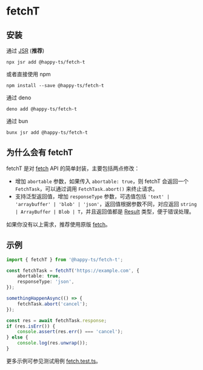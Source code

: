 # fetchT

## 安装

通过 [JSR](https://jsr.io/@happy-ts/fetch-t) (**推荐**)
```
npx jsr add @happy-ts/fetch-t
```

或者直接使用 npm
```
npm install --save @happy-ts/fetch-t
```

通过 deno
```
deno add @happy-ts/fetch-t
```

通过 bun
```
bunx jsr add @happy-ts/fetch-t
```

## 为什么会有 fetchT

fetchT 是对 [fetch](https://developer.mozilla.org/en-US/docs/Web/API/Fetch_API) API 的简单封装，主要包括两点修改：

* 增加 `abortable` 参数，如果传入 `abortable: true`，则 fetchT 会返回一个 `FetchTask`，可以通过调用 `FetchTask.abort()` 来终止请求。
* 支持泛型返回值，增加 `responseType` 参数，可选值包括 `'text' | 'arraybuffer' | 'blob' | 'json'`，返回值根据参数不同，对应返回 `string | ArrayBuffer | Blob | T`，并且返回值都是 [Result](https://github.com/JiangJie/happy-rusty) 类型，便于错误处理。

如果你没有以上需求，推荐使用原版 [fetch](https://developer.mozilla.org/en-US/docs/Web/API/Fetch_API)。

## 示例

```ts
import { fetchT } from '@happy-ts/fetch-t';

const fetchTask = fetchT('https://example.com', {
    abortable: true,
    responseType: 'json',
});

somethingHappenAsync(() => {
    fetchTask.abort('cancel');
});

const res = await fetchTask.response;
if (res.isErr()) {
    console.assert(res.err() === 'cancel');
} else {
    console.log(res.unwrap());
}
```

更多示例可参见测试用例 <a href="tests/fetch.test.ts">fetch.test.ts</a>。